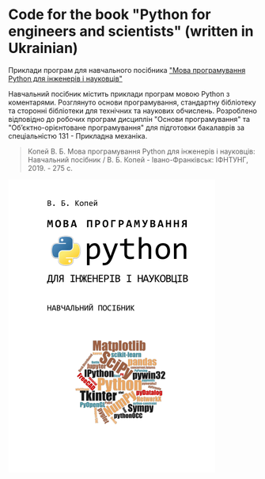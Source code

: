 # Code for the book "Python for engineers and scientists" (written in Ukrainian)
Приклади програм для навчального посібника ["Мова програмування Python для інженерів і науковців"](https://github.com/vkopey/Python-for-engineers-and-scientists/blob/master/%D0%9A%D0%BE%D0%BF%D0%B5%D0%B9%20%D0%92.%20%D0%91.%20%D0%9C%D0%BE%D0%B2%D0%B0%20%D0%BF%D1%80%D0%BE%D0%B3%D1%80%D0%B0%D0%BC%D1%83%D0%B2%D0%B0%D0%BD%D0%BD%D1%8F%20Python%20%D0%B4%D0%BB%D1%8F%20%D1%96%D0%BD%D0%B6%D0%B5%D0%BD%D0%B5%D1%80%D1%96%D0%B2%20%D1%96%20%D0%BD%D0%B0%D1%83%D0%BA%D0%BE%D0%B2%D1%86%D1%96%D0%B2%202019.pdf)

Навчальний посібник містить приклади програм мовою Python з коментарями. Розглянуто основи програмування, стандартну бібліотеку та сторонні бібліотеки для технічних та наукових обчислень. Розроблено відповідно до робочих програм дисциплін "Основи програмування" та "Об’єктно-орієнтоване програмування" для підготовки бакалаврів за спеціальністю 131 - Прикладна механіка.

>Копей В. Б. Мова програмування Python для інженерів і науковців: Навчальний посібник / В. Б. Копей - Івано-Франківськ: ІФНТУНГ, 2019. - 275 с.

![](Cover.png)
